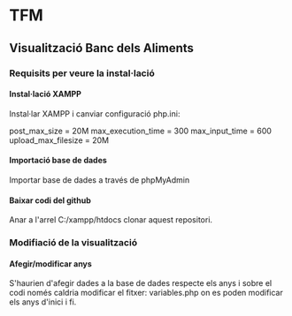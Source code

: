 # TFM

## Visualització Banc dels Aliments

### Requisits per veure la instal·lació

#### Instal·lació XAMPP

Instal·lar XAMPP i canviar configuració php.ini:

post_max_size = 20M
max_execution_time = 300
max_input_time = 600
upload_max_filesize = 20M

#### Importació base de dades

Importar base de dades a través de phpMyAdmin

#### Baixar codi del github

Anar a l'arrel C:/xampp/htdocs clonar aquest repositori.

### Modifiació de la visualització

#### Afegir/modificar anys

S'haurien d'afegir dades a la base de dades respecte els anys i sobre el codi només caldria modificar el fitxer: variables.php on es poden modificar els anys d'inici i fi.



